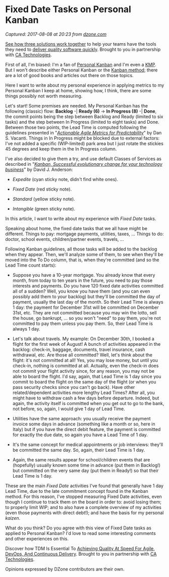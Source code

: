 # Fixed Date Tasks on Personal Kanban

_Captured: 2017-08-08 at 20:23 from [dzone.com](https://dzone.com/articles/fixed-date-tasks-on-personal-kanban?edition=310395&utm_source=Daily%20Digest&utm_medium=email&utm_campaign=dd%202017-07-23)_

[See how three solutions work together](https://dzone.com/go?i=204124&u=https%3A%2F%2Fad.doubleclick.net%2Fddm%2Ftrackclk%2FN6040.130331DZONE%2FB11226848.150413346%3Bdc_trk_aid%3D321098505%3Bdc_trk_cid%3D81553809%3Bdc_lat%3D%3Bdc_rdid%3D%3Btag_for_child_directed_treatment%3D) to help your teams have the tools they need to [deliver quality software quickly](https://dzone.com/go?i=204124&u=https%3A%2F%2Fad.doubleclick.net%2Fddm%2Ftrackclk%2FN6040.130331DZONE%2FB11226848.150123399%3Bdc_trk_aid%3D321096583%3Bdc_trk_cid%3D81552442%3Bdc_lat%3D%3Bdc_rdid%3D%3Btag_for_child_directed_treatment%3D). Brought to you in partnership with [CA Technologies](https://dzone.com/go?i=204124&u=https%3A%2F%2Fad.doubleclick.net%2Fddm%2Ftrackclk%2FN6040.130331DZONE%2FB11226848.150413346%3Bdc_trk_aid%3D321098505%3Bdc_trk_cid%3D81553809%3Bdc_lat%3D%3Bdc_rdid%3D%3Btag_for_child_directed_treatment%3D).

First of all, I'm biased: I'm a fan of [Personal Kanban](http://www.personalkanban.com/pk/) and I'm even a [KMP](http://leankanban.com/kmp-program/). But I won't describe either Personal Kanban or the [Kanban method](http://leankanban.com/project/wkanban/); there are a lot of good books and articles out there on those topics.

Here I want to write about my personal experience in applying metrics to my Personal Kanban I keep at home, showing how, I think, there are some things possibly not worth measuring.

Let's start! Some premises are needed. My Personal Kanban has the following (classic) flow: **Backlog** -| **Ready (6)** -> **In Progress (8)** -| **Done**, the commit points being the step between Backlog and Ready (limited to six tasks) and the step between In Progress (limited to eight tasks) and Done. Between those two points, the Lead Time is computed following the guidelines presented in "_[Actionable Agile Metrics for Predictability](https://www.actionableagile.com/publications/)_" by Dan S. Vacanti. Things in In Progress might be blocked due to external factors: I've not added a specific (WIP-limited) park area but I just rotate the stickies 45 degrees and keep them in the In Progress column.

I've also decided to give them a try, and use default Classes of Services as described in "_[Kanban, Successful evolutionary change for your technology business](https://shop.leankanban.com/pages/kanban-editions)_" by David J. Anderson:

  * _Expedite_ (cyan sticky note, didn't find white ones).

  * _Fixed Date_ (red sticky note).

  * _Standard_ (yellow sticky note).

  * _Intangible_ (green sticky note).

In this article, I want to write about my experience with _Fixed Date_ tasks.

Speaking about home, the fixed date tasks that we all have might be different. Things to pay: mortgage payments, utilities, taxes, ... Things to do: doctor, school events, children/partner events, travels, ...

Following Kanban guidelines, all those tasks will be added to the backlog when they appear. Then, we'll analyze some of them, to see when they'll be moved into the To Do column, that is, when they're committed (and so the Lead Time count starts):

  * Suppose you have a 10-year mortgage. You already know that every month, from today to ten years in the future, you need to pay those interests and payments. Do you have 120 fixed date activities committed all of a sudden? Well, you know you have them (and you can even possibly add them to your backlog) but they'll be committed the day of payment, usually the last day of the month. So their Lead Time is always 1 day: the payment for December 31st will be committed on December 31st, etc. They are not committed because you may win the lotto, sell the house, go bankrupt, ... so you won't "need" to pay them, you're not committed to pay them unless you pay them. So, their Lead Time is always 1 day.

  * Let's talk about travels. My example: On December 30th, I booked a flight for the first week of August! A bunch of activities appeared in the backlog: check-in, baggage, documents, travel insurance, cash withdrawal, etc. Are those all committed? Well, let's think about the flight: it's not committed at all! Yes, you may lose money, but until you check-in, nothing is committed at all. Actually, even the check-in does not commit your flight activity since, for any reason, you may not be able to board the flight. I'd say, again, that Lead Time is 1 day since you commit to board the flight on the same day of the flight (or when you pass security checks since you can't go back). Have other related/dependent activities more lengthy Lead Times? After all, you might have to withdraw cash a few days before departure. Indeed, but again, the activity itself is committed when you get out to go to the bank, not before, so, again, I would give 1 day of Lead Time.

  * Utilities have the same approach: you usually receive the payment invoice some days in advance (something like a month or so, here in Italy) but if you have the direct debit feature, the payment is committed for exactly the due date, so again you have a Lead Time of 1 day.

  * It's the same concept for medical appointments or job interviews: they'll be committed the same day. So, again, their Lead Time is 1 day.

  * Again, the same results appear for school/children events that are (hopefully) usually known some time in advance (put them in Backlog!) but committed on the very same day (put them in Ready!) so that their Lead Time is 1 day.

These are the main _Fixed Date_ activities I've found that generally have 1 day Lead Time, due to the late commitment concept found in the Kanban method. For this reason, I've stopped measuring Fixed Date activities, even though I continue to track them on the board in order to: avoid losing them; to properly limit WIP; and to also have a complete overview of my activities (even those payments with direct debt!); and have the basis for my personal _kaizen_.

What do you think? Do you agree with this view of Fixed Date tasks as applied to Personal Kanban? I'd love to read some interesting comments and other experiences on this.

Discover how TDM Is Essential To [Achieving Quality At Speed For Agile, DevOps, And Continuous Delivery](https://dzone.com/go?i=204125&u=https%3A%2F%2Fad.doubleclick.net%2Fddm%2Ftrackclk%2FN6040.130331DZONE%2FB11226848.150413345%3Bdc_trk_aid%3D321095198%3Bdc_trk_cid%3D81552443%3Bdc_lat%3D%3Bdc_rdid%3D%3Btag_for_child_directed_treatment%3D). Brought to you in partnership with [CA Technologies](https://dzone.com/go?i=204125&u=https%3A%2F%2Fad.doubleclick.net%2Fddm%2Ftrackclk%2FN6040.130331DZONE%2FB11226848.150413345%3Bdc_trk_aid%3D321095198%3Bdc_trk_cid%3D81552443%3Bdc_lat%3D%3Bdc_rdid%3D%3Btag_for_child_directed_treatment%3D).

Opinions expressed by DZone contributors are their own.
